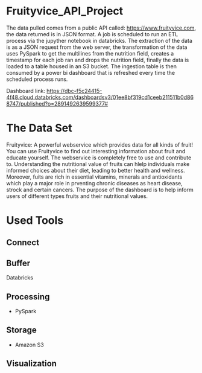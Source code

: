 # Fruityvice_API_Project
The data pulled comes from a public API called: https://www.fruityvice.com, the data returned is in JSON format.
A job is scheduled to run an ETL process via the jupyther notebook in databricks. The extraction of the data is as a JSON request from the web server, 
the transformation of the data uses PySpark to get the multilines from the nutrition field, creates a timestamp for each job ran and drops the nutrition field, 
finally the data is loaded to a table housed in an S3 bucket. The ingestion table is then consumed by a power bi dashboard that is refreshed every time the scheduled process runs.

Dashboard link:
https://dbc-f5c24415-4f48.cloud.databricks.com/dashboardsv3/01ee8bf319cd1ceeb211511b0d868747/published?o=2891492639599377#

# The Data Set
Fruityvice:
A powerful webservice which provides data for all kinds of fruit! You can use Fruityvice to find out interesting information about fruit and educate yourself. The webservice is completely free to use and contribute to. Understanding the nutritional value of fruits can hlelp individuals make informed choices about their diet, leading to better health and wellness. Moreover, fuits are rich in essential vitamins, minerals and antioxidants which play a major role in prventing chronic diseases as heart disease, strock and certain cancers. The purpose of the dashboard is to help inform users of different types fruits and their nutritional values. 

# Used Tools

## Connect

## Buffer
Databricks
## Processing
- PySpark
## Storage
- Amazon S3
## Visualization
